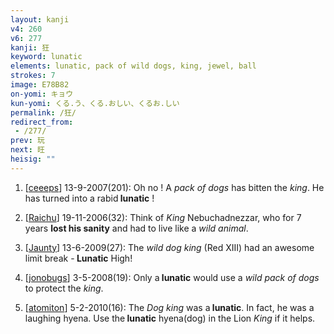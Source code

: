 ```yaml
---
layout: kanji
v4: 260
v6: 277
kanji: 狂
keyword: lunatic
elements: lunatic, pack of wild dogs, king, jewel, ball
strokes: 7
image: E78B82
on-yomi: キョウ
kun-yomi: くる.う、くる.おしい、くるお.しい
permalink: /狂/
redirect_from:
 - /277/
prev: 玩
next: 旺
heisig: ""
---
```


1) [<a href="http://kanji.koohii.com/profile/ceeeps">ceeeps</a>] 13-9-2007(201): Oh no ! A <em>pack of dogs</em> has bitten the <em>king</em>. He has turned into a rabid<strong> lunatic</strong> !

2) [<a href="http://kanji.koohii.com/profile/Raichu">Raichu</a>] 19-11-2006(32): Think of <em>King</em> Nebuchadnezzar, who for 7 years <strong>lost his sanity</strong> and had to live like a <em>wild animal</em>.

3) [<a href="http://kanji.koohii.com/profile/Jaunty">Jaunty</a>] 13-6-2009(27): The <em>wild dog king</em> (Red XIII) had an awesome limit break -<strong> Lunatic</strong> High!

4) [<a href="http://kanji.koohii.com/profile/jonobugs">jonobugs</a>] 3-5-2008(19): Only a<strong> lunatic</strong> would use a <em>wild pack of dogs</em> to protect the <em>king</em>.

5) [<a href="http://kanji.koohii.com/profile/atomiton">atomiton</a>] 5-2-2010(16): The <em>Dog king</em> was a<strong> lunatic</strong>. In fact, he was a laughing hyena. Use the<strong> lunatic</strong> hyena(dog) in the Lion <em>King</em> if it helps.

